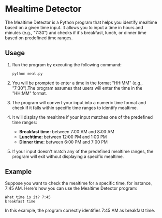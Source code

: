 # Mealtime Detector

The Mealtime Detector is a Python program that helps you identify mealtime based on a given time input. It allows you to input a time in hours and minutes (e.g., "7:30") and checks if it's breakfast, lunch, or dinner time based on predefined time ranges.

## Usage

1. Run the program by executing the following command:

   ```bash
   python meal.py
   ```

2. You will be prompted to enter a time in the format "HH:MM" (e.g., "7:30").The program assumes that users will enter the time in the "HH:MM" format.

3. The program will convert your input into a numeric time format and check if it falls within specific time ranges to identify mealtime.

4. It will display the mealtime if your input matches one of the predefined time ranges:

   - **Breakfast time:** between 7:00 AM and 8:00 AM
   - **Lunchtime:** between 12:00 PM and 1:00 PM
   - **Dinner time:** between 6:00 PM and 7:00 PM

5. If your input doesn't match any of the predefined mealtime ranges, the program will exit without displaying a specific mealtime.

## Example

Suppose you want to check the mealtime for a specific time, for instance, 7:45 AM. Here's how you can use the Mealtime Detector program:

```plaintext
What time is it? 7:45
breakfast time
```

In this example, the program correctly identifies 7:45 AM as breakfast time.
